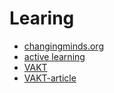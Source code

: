 # Learing
+ [changingminds.org](http://changingminds.org/explanations/learning/learning.htm)
+ [active learning](http://changingminds.org/explanations/learning/active_learning.htm)
+ [VAKT](http://www.nwlink.com/~donclark/hrd/styles/vakt.html)
+ [VAKT-article](http://mrbartonmaths.com/resourcesnew/8.%20Research/Cognitive%20Psychology/Visual,%20Auditory,%20and%20Kinesthetic%20Learners.pdf)
